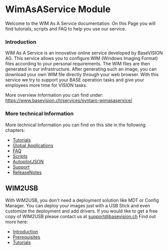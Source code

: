 
# WimAsAService Module

Welcome to the WIM As A Service documentation. On this Page you will
find tutorials, scripts and FAQ to help you use our service.

### Introduction

WIM As A Service is an innovative online service developed by BaseVISION
AG. This service allows you to configure WIM (Windows Imaging Format)
files according to your personal requirements. The WIM files are then
generated in our infrastructure. After generating such an image, you can
download your own WIM file directly through your web browser. With this
service we try to support your BASE operation tasks and give your
employees more time for VISION tasks.

More overview Information you can find under:  
<https://www.basevision.ch/services/syntaro-wimasaservice/>

### More technical Information

More technical Information you can find on this site in the following
chapters:

-   [Tutorials](https://github.com/baseVISION/baseVISION.SyntaroWiki/blob/main/WimAsAService/WimAsAService_Tutorials.md)
-   [Global Applications](https://github.com/baseVISION/baseVISION.SyntaroWiki/blob/main/WimAsAService/WimAsAService_Global_Applications.md)
-   [FAQ](https://github.com/baseVISION/baseVISION.SyntaroWiki/blob/main/WimAsAService/WimAsAService_FAQ.md)
-   [Scripts](https://github.com/baseVISION/baseVISION.SyntaroWiki/blob/main/WimAsAService/WimAsAService_Scripts.md)
-   [AutopilotJSON](https://github.com/baseVISION/baseVISION.SyntaroWiki/blob/main/WimAsAService/WimAsAService_AutopilotJSON.md)
-   [Support](https://github.com/baseVISION/baseVISION.SyntaroWiki/blob/main/WimAsAService/WimAsAService_Support.md)
-   [ReleaseNotes](https://github.com/baseVISION/baseVISION.SyntaroWiki/blob/main/WimAsAService/WimAsAService_ReleaseNotes.md)

## WIM2USB

With WIM2USB, you don't need a deployment solution like MDT or Config
Manager. You can deploy your images just with a USB Stick and even
customize the deployment and add drivers.
If you would like to get a free copy of WIM2USB please contact us at
[support@basevision.ch](mailto:support@basevision.ch?Subject=Request%20for%20WIM2USB)
Find out more here:

-   [Introduction](https://github.com/baseVISION/baseVISION.SyntaroWiki/blob/main/WimAsAService/WIM2USB/WIM2USB_Introduction.md)
-   [Prerequisites](https://github.com/baseVISION/baseVISION.SyntaroWiki/blob/main/WimAsAService/WIM2USB/WIM2USB_Prerequisites.md)
-   [Tutorials](https://github.com/baseVISION/baseVISION.SyntaroWiki/blob/main/WimAsAService/WIM2USB/WIM2USB_Tutorials.md)